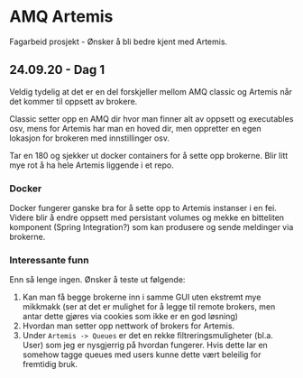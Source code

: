 # AMQ Artemis

Fagarbeid prosjekt - Ønsker å bli bedre kjent med Artemis.

## 24.09.20 - Dag 1
Veldig tydelig at det er en del forskjeller mellom AMQ classic og 
Artemis når det kommer til oppsett av brokere.

Classic setter opp en AMQ dir hvor man finner alt av oppsett og executables osv, 
mens for Artemis har man en hoved dir, men oppretter en egen lokasjon for brokeren
med innstillinger osv.

Tar en 180 og sjekker ut docker containers for å sette opp brokerne. 
Blir litt mye rot å ha hele Artemis liggende i et repo.

### Docker
Docker fungerer ganske bra for å sette opp to Artemis instanser i en fei.
Videre blir å endre oppsett med persistant volumes og mekke en bitteliten komponent 
(Spring Integration?) som kan produsere og sende meldinger via brokerne.

### Interessante funn
Enn så lenge ingen.
Ønsker å teste ut følgende:
1. Kan man få begge brokerne inn i samme GUI uten ekstremt mye mikkmakk 
(ser at det er mulighet for å legge til remote brokers, men antar dette gjøres via 
cookies som ikke er en god løsning)
2. Hvordan man setter opp nettwork of brokers for Artemis.
3. Under `Artemis -> Queues` er det en rekke filtreringsmuligheter (bl.a. User) 
som jeg er nysgjerrig på hvordan fungerer. Hvis dette lar en somehow tagge queues med 
users kunne dette vært beleilig for fremtidig bruk.

